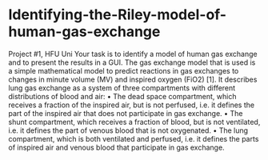 # Identifying-the-Riley-model-of-human-gas-exchange
Project #1, HFU Uni
Your task is to identify a model of human gas exchange and to present the results in a GUI. 
The gas exchange model that is used is a simple mathematical model to predict reactions in 
gas exchanges to changes in minute volume (MV) and inspired oxygen (FiO2) [1]. It describes 
lung gas exchange as a system of three compartments with different distributions of blood and 
air: 
• The dead space compartment, which receives a fraction of the inspired air, but is not 
perfused, i.e. it defines the part of the inspired air that does not participate in gas 
exchange.
• The shunt compartment, which receives a fraction of blood, but is not ventilated, i.e. 
it defines the part of venous blood that is not oxygenated. 
• The lung compartment, which is both ventilated and perfused, i.e. it defines the parts 
of inspired air and venous blood that participate in gas exchange.
